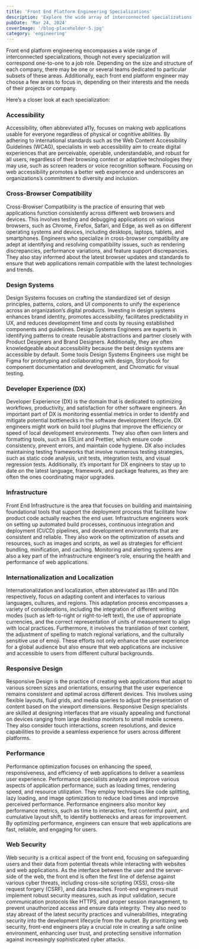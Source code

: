 ```yaml
---
title: 'Front End Platform Engineering Specializations'
description: 'Explore the wide array of interconnected specializations, such as design systems, infrastructure, and more.'
pubDate: 'Mar 24, 2024'
coverImage: '/blog-placeholder-5.jpg'
category: 'engineering'
---
```


Front end platform engineering encompasses a wide range of interconnected specializations, though not every specialization will correspond one-to-one to a job role. Depending on the size and structure of each company, there may be one or several teams dedicated to particular subsets of these areas. Additionally, each front end platform engineer may choose a few areas to focus in, depending on their interests and the needs of their projects or company.

Here’s a closer look at each specialization:

### Accessibility

Accessibility, often abbreviated a11y, focuses on making web applications usable for everyone regardless of physical or cognitive abilities. By adhering to international standards such as the Web Content Accessibility Guidelines (WCAG), specialists in web accessibility aim to create digital experiences that are perceivable, operable, understandable, and robust for all users, regardless of their browsing context or adaptive technologies they may use, such as screen readers or voice recognition software. Focusing on web accessibility promotes a better web experience and underscores an organizations’s commitment to diversity and inclusion.

### Cross-Browser Compatibility

Cross-Browser Compatibility is the practice of ensuring that web applications function consistently across different web browsers and devices. This involves testing and debugging applications on various browsers, such as Chrome, Firefox, Safari, and Edge, as well as on different operating systems and devices, including desktops, laptops, tablets, and smartphones. Engineers who specialize in cross-browser compatibility are adept at identifying and resolving compatibility issues, such as rendering discrepancies, performance variations, and feature support discrepancies. They also stay informed about the latest browser updates and standards to ensure that web applications remain compatible with the latest technologies and trends.

### Design Systems

Design Systems focuses on crafting the standardized set of design principles, patterns, colors, and UI components to unify the experience across an organization’s digital products. Investing in design systems enhances brand identity, promotes accessibility, facilitates predictability in UX, and reduces development time and costs by reusing established components and guidelines. Design Systems Engineers are experts in identifying patterns to create reusable abstractions and partner closely with Product Designers and Brand Designers. Additionally, they are often knowledgeable about accessibility because the best design systems are accessible by default. Some tools Design Systems Engineers use might be Figma for prototyping and collaborating with design, Storybook for component documentation and development, and Chromatic for visual testing.

### Developer Experience (DX)

Developer Experience (DX) is the domain that is dedicated to optimizing workflows, productivity, and satisfaction for other software engineers. An important part of DX is monitoring essential metrics in order to identify and mitigate potential bottlenecks in the software development lifecycle. DX engineers might work on build tool plugins that improve the efficiency or speed of local development environments. They also often own linters and formatting tools, such as ESLint and Prettier, which ensure code consistency, prevent errors, and maintain code hygiene. DX also includes maintaining testing frameworks that involve numerous testing strategies, such as static code analysis, unit tests, integration tests, and visual regression tests. Additionally, it’s important for DX engineers to stay up to date on the latest language, framework, and package features, as they are often the ones coordinating major upgrades.

### Infrastructure

Front End Infrastructure is the area that focuses on building and maintaining foundational tools that support the deployment process that facilitate how product code actually reaches the end user. Infrastructure engineers work on setting up automated build processes, continuous integration and deployment (CI/CD) pipelines, and development environments that are consistent and reliable. They also work on the optimization of assets and resources, such as images and scripts, as well as strategies for efficient bundling, minification, and caching. Monitoring and alerting systems are also a key part of the infrastructure engineer’s role, ensuring the health and performance of web applications.

### Internationalization and Localization

Internationalization and localization, often abbreviated as i18n and l10n respectively, focus on adapting content and interfaces to various languages, cultures, and regions. This adaptation process encompasses a variety of considerations, including the integration of different writing modes (such as left-to-right or right-to-left text), the use of appropriate currencies, and the correct representation of units of measurement to align with local practices. Furthermore, it involves the translation of text content, the adjustment of spelling to match regional variations, and the culturally sensitive use of emoji. These efforts not only enhance the user experience for a global audience but also ensure that web applications are inclusive and accessible to users from different cultural backgrounds.

### Responsive Design

Responsive Design is the practice of creating web applications that adapt to various screen sizes and orientations, ensuring that the user experience remains consistent and optimal across different devices. This involves using flexible layouts, fluid grids, and media queries to adjust the presentation of content based on the viewport dimensions. Responsive Design specialists are skilled at designing interfaces that are visually appealing and functional on devices ranging from large desktop monitors to small mobile screens. They also consider touch interactions, screen resolutions, and device capabilities to provide a seamless experience for users across different platforms.

### Performance

Performance optimization focuses on enhancing the speed, responsiveness, and efficiency of web applications to deliver a seamless user experience. Performance specialists analyze and improve various aspects of application performance, such as loading times, rendering speed, and resource utilization. They employ techniques like code splitting, lazy loading, and image optimization to reduce load times and improve perceived performance. Performance engineers also monitor key performance metrics, such as time to interactive, first contentful paint, and cumulative layout shift, to identify bottlenecks and areas for improvement. By optimizing performance, engineers can ensure that web applications are fast, reliable, and engaging for users.

### Web Security

Web security is a critical aspect of the front end, focusing on safeguarding users and their data from potential threats while interacting with websites and web applications. As the interface between the user and the server-side of the web, the front end is often the first line of defense against various cyber threats, including cross-site scripting (XSS), cross-site request forgery (CSRF), and data breaches. Front-end engineers must implement robust security measures, such as input validation, secure communication protocols like HTTPS, and proper session management, to prevent unauthorized access and ensure data integrity. They also need to stay abreast of the latest security practices and vulnerabilities, integrating security into the development lifecycle from the outset. By prioritizing web security, front-end engineers play a crucial role in creating a safe online environment, enhancing user trust, and protecting sensitive information against increasingly sophisticated cyber attacks.
